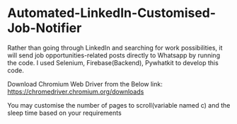 # Automated-LinkedIn-Customised-Job-Notifier
Rather than going through LinkedIn and searching for work possibilities, it will send job opportunities-related posts directly to Whatsapp by running the code.
I used Selenium, Firebase(Backend), Pywhatkit to develop this code.

Download Chromium Web Driver from the Below link: https://chromedriver.chromium.org/downloads

You may customise the number of pages to scroll(variable named c) and the sleep time based on your requirements

